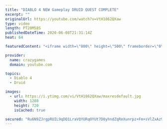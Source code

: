 ```yaml
---
title: "DIABLO 4 NEW Gameplay DRUID QUEST COMPLETE"
excerpt: ""
originalUrl: https://youtube.com/watch?v=VtH1862QXaw
type: video
length: PT20M58S
publishedDateTime: 2020-06-08T21:31:14Z
heat: 64

featuredContent: "<iframe width=\"800\" height=\"500\" frameborder=\"0\" src=\"https://www.youtube.com/embed/VtH1862QXaw\" allow=\"accelerometer; autoplay; encrypted-media; gyroscope; picture-in-picture\" allowfullscreen></iframe>"

provider:
  name: crazygames
  domain: youtube.com

topics:
  - Diablo 4
  - Druid

images:
  - url: https://i.ytimg.com/vi/VtH1862QXaw/maxresdefault.jpg
    width: 1280
    height: 720
    isCached: true

secured: "Ru6N9ZJrgpRUIL9qDQ1LraVQYURqOYUt7D0yhndZqReXunrpz+Fm+sVlZxAz9n/0OGIMbwLWKhr/JsLFNUCKIqKCsAwLXbIkc7N8kn9SknMUj46QQNfZX3GUH+Qe1JqiggLWNofgU/mzRNvXsUs9Ehs0Wi4amh59W7RNXEmdeEpZ+5fabPrJHWjAHQ0c+AccKsUYdZdCn7Pmc0I0ATp5I/aHQs3taXoa0zYRo1Zgh0cZsa7NHllcb4iE+Xz2SZ4nBj+0ulu/HUWEF3CgrTVU6trJxxM+YxCUyeC6CCzY61MmQ16uTMiWQu9fr1p8h/YiyMDJaeraOPqFlSVSDRPJmYPtBK0zrbXj2uxGkeORjodYB+vwbIRtWpFSgU9WVRnqr0fnn2u2U8UUCNHTyePxJamY1hVBwL5cK2jgkn1HMZ0=;3XB+w85GEMfIU2ZAvJdyrQ=="
---
```


